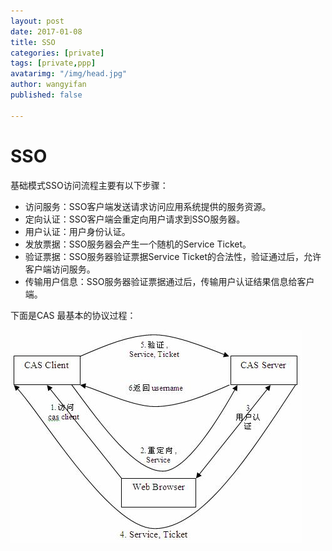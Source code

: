 ```yaml
---
layout: post
date: 2017-01-08
title: SSO
categories: [private]
tags: [private,ppp]
avatarimg: "/img/head.jpg"
author: wangyifan
published: false

---
```


# SSO

基础模式SSO访问流程主要有以下步骤：

- 访问服务：SSO客户端发送请求访问应用系统提供的服务资源。
-  定向认证：SSO客户端会重定向用户请求到SSO服务器。
-  用户认证：用户身份认证。
-  发放票据：SSO服务器会产生一个随机的Service Ticket。
-  验证票据：SSO服务器验证票据Service Ticket的合法性，验证通过后，允许客户端访问服务。
-  传输用户信息：SSO服务器验证票据通过后，传输用户认证结果信息给客户端。

下面是CAS 最基本的协议过程：

![](../../../../assets/private/ppp/cas.jpg)
